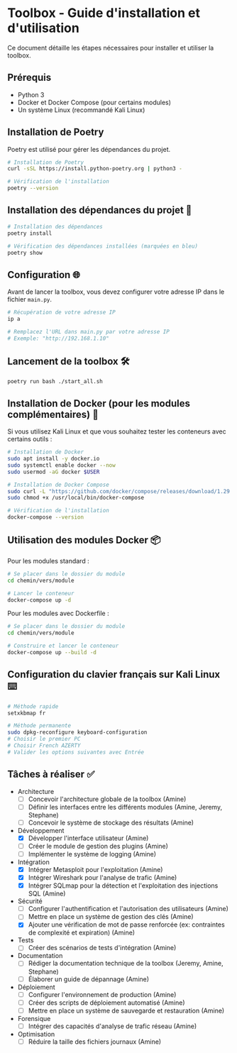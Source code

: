 # Toolbox - Guide d'installation et d'utilisation

Ce document détaille les étapes nécessaires pour installer et utiliser la toolbox.

## Prérequis

- Python 3
- Docker et Docker Compose (pour certains modules)
- Un système Linux (recommandé Kali Linux)

## Installation de Poetry

Poetry est utilisé pour gérer les dépendances du projet.

```bash
# Installation de Poetry
curl -sSL https://install.python-poetry.org | python3 -

# Vérification de l'installation
poetry --version
```

## Installation des dépendances du projet 🔵

```bash
# Installation des dépendances
poetry install

# Vérification des dépendances installées (marquées en bleu)
poetry show
```

## Configuration 🌐

Avant de lancer la toolbox, vous devez configurer votre adresse IP dans le fichier `main.py`.

```bash
# Récupération de votre adresse IP
ip a

# Remplacez l'URL dans main.py par votre adresse IP
# Exemple: "http://192.168.1.10"
```

## Lancement de la toolbox 🛠️

```bash
poetry run bash ./start_all.sh
```

## Installation de Docker (pour les modules complémentaires) 🐳

Si vous utilisez Kali Linux et que vous souhaitez tester les conteneurs avec certains outils :

```bash
# Installation de Docker
sudo apt install -y docker.io
sudo systemctl enable docker --now
sudo usermod -aG docker $USER

# Installation de Docker Compose
sudo curl -L "https://github.com/docker/compose/releases/download/1.29.2/docker-compose-$(uname -s)-$(uname -m)" -o /usr/local/bin/docker-compose
sudo chmod +x /usr/local/bin/docker-compose

# Vérification de l'installation
docker-compose --version
```

## Utilisation des modules Docker 📦

Pour les modules standard :

```bash
# Se placer dans le dossier du module
cd chemin/vers/module

# Lancer le conteneur
docker-compose up -d
```

Pour les modules avec Dockerfile :

```bash
# Se placer dans le dossier du module
cd chemin/vers/module

# Construire et lancer le conteneur
docker-compose up --build -d
```

## Configuration du clavier français sur Kali Linux ⌨️

```bash
# Méthode rapide
setxkbmap fr

# Méthode permanente
sudo dpkg-reconfigure keyboard-configuration
# Choisir le premier PC
# Choisir French AZERTY
# Valider les options suivantes avec Entrée
```

## Tâches à réaliser ✅ 

- Architecture
  - [ ] Concevoir l'architecture globale de la toolbox (Amine)
  - [ ] Définir les interfaces entre les différents modules (Amine, Jeremy, Stephane)
  - [ ] Concevoir le système de stockage des résultats (Amine)
- Développement
  - [x] Développer l'interface utilisateur (Amine)
  - [ ] Créer le module de gestion des plugins (Amine)
  - [ ] Implémenter le système de logging (Amine)
- Intégration
  - [x] Intégrer Metasploit pour l'exploitation (Amine)
  - [x] Intégrer Wireshark pour l'analyse de trafic (Amine)
  - [x] Intégrer SQLmap pour la détection et l'exploitation des injections SQL (Amine)
- Sécurité
  - [ ] Configurer l'authentification et l'autorisation des utilisateurs (Amine)
  - [ ] Mettre en place un système de gestion des clés (Amine)
  - [x] Ajouter une vérification de mot de passe renforcée (ex: contraintes de complexité et expiration) (Amine)
- Tests
  - [ ] Créer des scénarios de tests d'intégration (Amine)
- Documentation
  - [ ] Rédiger la documentation technique de la toolbox (Jeremy, Amine, Stephane)
  - [ ] Élaborer un guide de dépannage (Amine)
- Déploiement
  - [ ] Configurer l'environnement de production (Amine)
  - [ ] Créer des scripts de déploiement automatisé (Amine)
  - [ ] Mettre en place un système de sauvegarde et restauration (Amine)
- Forensique
  - [ ] Intégrer des capacités d'analyse de trafic réseau (Amine)
- Optimisation
  - [ ] Réduire la taille des fichiers journaux (Amine)